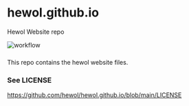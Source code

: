 # hewol.github.io
Hewol Website repo

![workflow]([https://github.com/github/docs/actions/workflows/main.yml/badge.svg](https://github.com/hewol/hewol.github.io/actions/workflows/main.yml/badge.svg))

###

This repo contains the hewol website files.

### See LICENSE
https://github.com/hewol/hewol.github.io/blob/main/LICENSE
